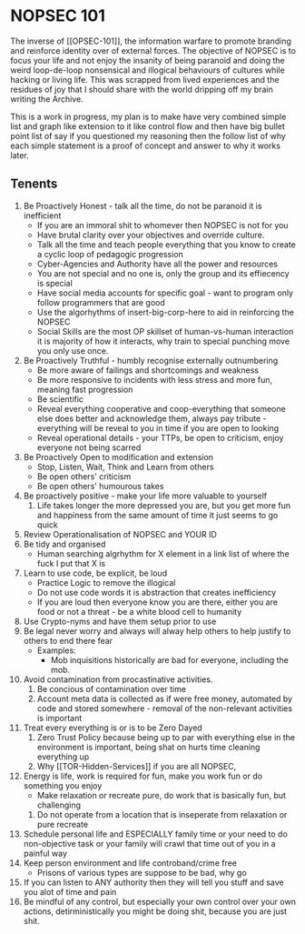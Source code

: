 # NOPSEC 101

The inverse of [[OPSEC-101]], the information warfare to promote branding and reinforce identity over of external forces. The objective of NOPSEC is to focus your life and not enjoy the insanity of being paranoid and doing the weird loop-de-loop nonsensical and illogical behaviours of cultures while hacking or living life. This was scrapped from lived experiences and the residues of joy that I should share with the world dripping off my brain writing the Archive.

This is a work in progress, my plan is to make have very combined simple list and graph like extension to it like control flow and then have big bullet point list of say if you questioned my reasoning then the follow list of why each simple statement is a proof of concept and answer to why it works later.

## Tenents

1. Be Proactively Honest - talk all the time, do not be paranoid it is inefficient
	-  If you are an immoral shit to whomever then NOPSEC is not for you
    -  Have brutal clarity over your objectives and override culture.
    - Talk all the time and teach people everything that you know to create a cyclic loop of pedagogic progression
	- Cyber-Agencies and Authority have all the power and resources
	- You are not special and no one is, only the group and its effiecency is special
	- Have social media accounts for specific goal - want to program only follow programmers that are good
	- Use the algorhythms of insert-big-corp-here to aid in reinforcing the NOPSEC
	- Social Skills are the most OP skillset of human-vs-human interaction it is majority of how it interacts, why train to special punching move you only use once.
3. Be  Proactively Truthful - humbly recognise externally outnumbering
	- Be more aware of failings and shortcomings and weakness
	- Be more responsive to incidents with less stress and more fun, meaning fast progression
	- Be scientific
	- Reveal everything cooperative and coop-everything that someone else does better and acknowledge them, always pay tribute - everything will be reveal to you in time if you are open to looking
	- Reveal operational details - your TTPs, be open to criticism, enjoy everyone not being scarred
4. Be Proactively Open to modification and extension
	- Stop, Listen, Wait, Think and Learn from others 
	- Be open others' criticism
	- Be open others' humourous takes
1. Be proactively positive - make your life more valuable to yourself
	1. Life takes longer the more depressed you are, but you get more fun and happiness from the same amount of time it just seems to go quick
2. Review Operationalisation of NOPSEC and YOUR ID
3. Be tidy and organised
	- Human searching algrhythm for X element in a link list of where the fuck I put that X is 
4. Learn to use code, be explicit, be loud
	- Practice Logic to remove the illogical
	- Do not use code words it is abstraction that creates inefficiency
	- If you are loud then everyone know you are there, either you are food or not a threat - be a white blood cell to humanity
5. Use Crypto-nyms and have them setup prior to use
6. Be legal never worry and always will alway help others to help justify to others to end there fear
	- Examples:
		- Mob inquisitions historically are bad for everyone, including the mob.
7. Avoid contamination from procastinative activities. 
	1. Be concious of contamination over time
	2. Account meta data is collected as if were free money, automated by code and stored somewhere - removal of the non-relevant activities is important
8. Treat every everything is or is to be Zero Dayed
	1. Zero Trust Policy because being up to par with everything else in the environment is important, being shat on hurts time cleaning everything up
	1. Why [[TOR-Hidden-Services]] if you are all NOPSEC, 
9. Energy is life, work is required for fun, make you work fun or do something you enjoy
	- Make relaxation or recreate pure, do work that is basically fun, but challenging
	1. Do not operate from a location that is inseperate from relaxation or pure recreate
10. Schedule personal life and ESPECIALLY family time or your need to do non-objective task or your family will crawl that time out of you in a painful way
11. Keep person environment and life controband/crime free
	- Prisons of various types are suppose to be bad, why go
12. If you can listen to ANY authority then they will tell you stuff and save you alot of time and pain
13. Be mindful of any control, but especially your own control over your own actions, detirministically you might be doing shit, because you are just shit. 
